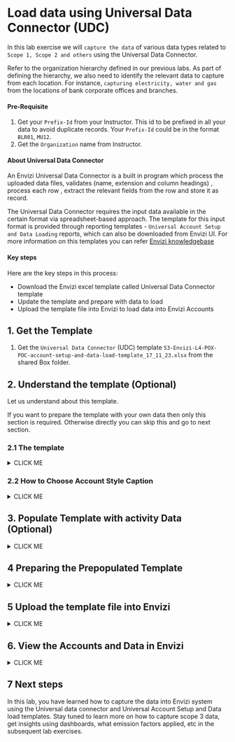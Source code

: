 
# Load data using Universal Data Connector (UDC)

In this lab exercise we will `capture the data` of various data types related to `Scope 1, Scope 2 and others` using the Universal Data Connector.

Refer to the organization hierarchy defined in our previous labs. As part of defining the hierarchy, we also need to identify the relevant data to capture from each location. For instance, `capturing electricity, water and gas` from the locations of bank corporate offices and branches.

#### Pre-Requisite

1. Get your `Prefix-Id` from your Instructor. This id to be prefixed in all your data to avoid duplicate records. Your `Prefix-Id` could be in the format `BLR01`, `MU12`.
2. Get the `Organization` name from Instructor.

#### About Universal Data Connector

An Envizi Universal Data Connector is a built in program which process the uploaded data files, validates (name, extension and column headings) , process each row , extract the relevant fields from the row and store it as record.

The Universal  Data Connector requires the input data available in the certain format via spreadsheet-based approach. The template for this input format is provided through reporting templates - `Universal Account Setup and Data Loading` reports, which can also be downloaded from Envizi UI. For more information on this templates you can refer [Envizi knowledgebase](https://knowledgebase.envizi.com/home/universal-account-setup-and-data-loading)

#### Key steps

Here are the key steps in this process:

- Download the Envizi excel template called Universal Data Connector template
- Update the template and prepare with data to load
- Upload the template file into Envizi to load data into  Envizi Accounts

## 1. Get the Template

1. Get the `Universal Data Connector` (UDC) template `53-Envizi-L4-POX-POC-account-setup-and-data-load-template_17_11_23.xlsx` from the shared Box folder.


## 2. Understand the template (Optional)

Let us understand about this template.

If you want to prepare the template with your own data then only this section is required. Otherwise directly you can skip this and go to next section.

### 2.1 The template

<details><summary>CLICK ME</summary>

1. The content of the template looks like the following. 

<img src="images/UDC_Template.png">

2. The sheet `Records to load` is the one to fill with data which has 13 columns.

3. Here are the list of columns available in the template.

##### Mandatory Columns
- Organization	- Enter the `Organization` name obtained as a prerequisite.
- Location	- Location from which the data being captured.
- Account Style Caption	-  Type of the data to be captured. Refer to the next section  `Choose Account Style Caption`. 
- Account Number - (alphanumeric) - Provide any name. Account is where the activity data is recorded. 
- Record Start YYYY-MM-DD - Should be in the format of YYYY-MM-DD.
- Record End YYYY-MM-DD	 -  Should be in the format of YYYY-MM-DD.
- Quantity	- Quantity of activity data. Units of the Quantity is depends on the `Account Style Caption`.

##### Optional Columns
- Account Reference	- Provide if the account already exists.
- Account Supplier	- Provide supplier name of the data being capture
- Total cost (incl. Tax) in local currency	- Refer to  `Supported account styles` 
- Record Reference	  Provide if the record  already exists. 
- Record Invoice Number	Invoice number of the purchase of the activity data 
- Record Data Quality - Provide the data being loaded is actual data or estimated data. Values: `Actual` or `Estimated`. 

</details>

### 2.2 How to Choose Account Style Caption 

<details><summary>CLICK ME</summary>

To derive correct emission factor for the activity data in Envizi, it is very important to choose an appropriate Account Style for an account. To do that, we need to know what are the available account styles in the system and then choose the correct one. 

The Account Styles are available in the `Supported account styles` sheet of the template. 

<img src="images/UDC_AccountStyles.png">

Next step, is to pick the right account style.  

Let's  start with our bank example as shown below. Here, each Corporate  office location captures the activity data such as - `Electricity, Water, Fugitive Gases and  Diesel`

<img src="images/Org-hierarch-BankCO-Scopes.png">


#### Example 1 - Pick an Account Style for `Fugitive Gases`

Let’s find out the account style for an activity data - `Fugitive Gases`

In our example, Fugitive gases captured are Leakages from `HVAC & Refrigerant systems` under `Scope 1` category.

1. Navigate to `Supported account styles` sheet
2. Apply below filters in the sheet
    - Scope - `Scope 1`
    - Category - `Fugitive Gases`

<img src="images/AccountStyle_Fugititve_Gas.png">

3.  Selecting the appropriate account style record.
    - Select the records where the `Datatype` column contains the value `HVAC & Refrigerants Leakages`
    - If more than one record found then pick the Account style associated with correct `Units of Measure`. Here it is `S1 - Refrigerant Leakage - kgCO2e`

4.  Enter the selected account style value in `column C` (Account Style Caption) of the `Records to load` sheet.

5.  If the `Total Cost Supported` column value is Yes, then you can enter the cost corresponding to activity data in `column J` of `Records to load` sheet.


#### Example 2 - Pick an Account Style for `Electricity`

Let’s find out the account style for an activity data - `Electricity`

In our bank example, the bank is `purchasing electricity` for their own operations and hence it comes under `Scope 2`.

1. Navigate to `Supported account styles` sheet
2. Apply below filters in the sheet
    - Scope - `Scope 2`
    - Category - `Electricity`

<img src="images/AccountStyle_Electricity-Scope2.png">

3.  Selecting the appropriate account style record.
    - Select the records where the `Datatype` column contains the value `Electricity`

4.  Enter the selected account style value in `column C` (Account Style Caption) of the `Records to load` sheet.

5.  If the `Total Cost Supported` column value is Yes, then you can enter the cost corresponding to activity data in `column J` of `Records to load` sheet.

</details>

## 3. Populate Template with activity Data  (Optional)

<details><summary>CLICK ME</summary>

Now, Let's populate the template with data for all the locations we created in the previous lab.

1. Take a copy of the template `53-Envizi-L4-POX-POC-account-setup-and-data-load-template_17_11_23.xlsx` 
2. Rename the file in the format `POCAccountSetupandDataLoad_xxxxx.xlsx`. Here xxxxx should be your `Prefix-Id`.
3. Following the organization hierarchy above, go to the `Records to load` sheet and add records and fill in values for the columns listed here.
   - **Organization** : Enter the `Organization` name obtained as a prerequisite.
   - **Location** : Refer Lab1 organization hierarchy template loaded
   - **Account Style Caption** :  Enter Account style caption as we know how to retrieve account style.
   - **Account Number** : Provide unique account name. Account is where the activity data is recorded. 
   - **Record Start YYYY-MM-DD** - Record Start YYYY-MM-DD	 -  Should be in the format of YYYY-MM-DD
   - **Record End YYYY-MM-DD** - Record End YYYY-MM-DD	 -  Should be in the format of YYYY-MM-DD
   - **Quantity** - Quantity of activity data. 
   - **Total cost (incl. Tax) in local currency** - Amount spend for the activity.

Once prepared, you can upload the files following instructions from Section 3. However we recommend you to load the sample files given in Sample data section which also covers other scenarios for subsequent labs.

#### Important

Once prepared, you can upload the files following instructions to upload. However
To stay aligned with the subsequent labs, we recommend using the Prepopulated template file discussed in the following section for the upcoming steps.

</details>

## 4 Preparing the Prepopulated Template

<details><summary>CLICK ME</summary>

Lets get the Prepopulated Template files and do the required changes.

1. Get the Prepopulated Template data files 
`02-POCAccountSetupandDataLoad_INbank_Co_All-IBM50.xlsx` and `03-POCAccountSetupandDataLoad_INbank_Branches_All-IBM50.xlsx` from the shared Box folder.
2. The file name format should be `POCAccountSetupandDataLoad_xxxxx.xlsx`. Remove `02-` and `03-`  from the files name and replace `IBM50` with your `Prefix-Id`. 
3. Replace the `ORGANIZATION` column values with name of Organization configured in your Envizi instance
4. To prevent naming conflicts, replace `IBM50` with your `Prefix-Id` in the `Location`, and `Account Number` columns. For example, transform `IBM50-IN Bank - Mumbai Co-Diesel` to `BLR12-IN Bank - Mumbai Co-Diesel`, assuming your `Prefix-Id` is `BLR12`.

The Prepopulated Template files are ready for upload now.

</details>

## 5 Upload the template file into Envizi

<details><summary>CLICK ME</summary>

Lets upload the file to load data into  Envizi Accounts

1. Follow the steps given [here](../201-uploading-a-file) to upload the file into Envizi.
2. Repeat the steps for both the files related loading data related to locations for both IN Bank Corporate offices and Branches.

</details>

## 6. View the Accounts and Data in Envizi

<details><summary>CLICK ME</summary>

Let us take a look at the data loaded into various accounts of our bank locations. 

1. In the Organization Hierarchy of Envizi UI, drill down to the account `IN Bank - Mumbai Co-Electricity`

Different types of accounts created each corresponding to activity data loaded `Electricity, Diesel, Gas, Refleak and Water`. 

<img src="images/BankCos-Accounts.png"> 

2. The `Account Summary` page is displayed.

Account Summary page shows account details, last 12 months data of as bar chart,   associated account style, location and Total consumptions & cost , Records loaded in different wizards.

<img src="images/BankCO-Account_Summary.png">

3. On Account Summary page, click on `Review -> Records`, to view the `actual / estimated data` loaded using spread-sheet to this account
<img src="images/BankCos-Accounts-Records.png">


4. Finally, navigate to  `Review -> Montly Data`, to view the `normalized data` on montly basis and the calcuated emissions for each monthly record.

<img src="images/BankCos-Accounts-MonthlyData.png">   


Review all other accounts data as and when its loaded into the System. 

This completes the data loading exercise for Scope 1, 2 activity data identified for different locations in our banking examples.

</details>

## 7 Next steps
In this lab, you have learned how to capture the data into Envizi system using the Universal data connector and Universal Account Setup and Data load templates. Stay tuned to learn more on how to capture scope 3 data, get insights using dashboards, what emission factors applied, etc in the subsequent lab exercises.